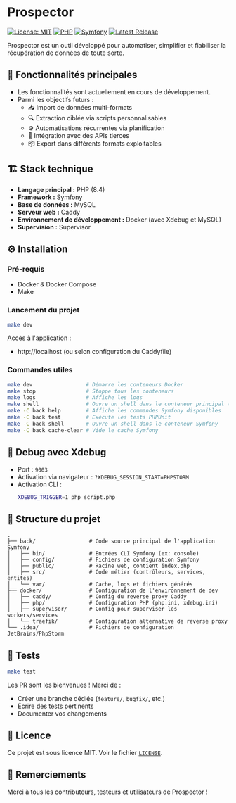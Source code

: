 # Prospector

[![License: MIT](https://img.shields.io/badge/license-MIT-blue.svg)](LICENSE)
[![PHP](https://img.shields.io/badge/php-8.4-blue.svg)]()
[![Symfony](https://img.shields.io/badge/Symfony-7.2-black.svg)]()
[![Latest Release](https://img.shields.io/github/v/tag/keyxmare/prospector?label=Latest%20Tag&style=flat-square)](https://github.com/keyxmare/prospector/releases)

Prospector est un outil développé pour automatiser, simplifier et fiabiliser la récupération de données de toute sorte.

## 🚀 Fonctionnalités principales

- Les fonctionnalités sont actuellement en cours de développement.
- Parmi les objectifs futurs :
  - 📥 Import de données multi-formats
  - 🔍 Extraction ciblée via scripts personnalisables
  - ⚙️ Automatisations récurrentes via planification
  - 🔌 Intégration avec des APIs tierces
  - 📦 Export dans différents formats exploitables

## 🏗️ Stack technique

- **Langage principal :** PHP (8.4)
- **Framework :** Symfony
- **Base de données :** MySQL
- **Serveur web :** Caddy
- **Environnement de développement :** Docker (avec Xdebug et MySQL)
- **Supervision :** Supervisor

## ⚙️ Installation

### Pré-requis

- Docker & Docker Compose
- Make

### Lancement du projet

```bash
make dev
```

Accès à l'application :
- http://localhost (ou selon configuration du Caddyfile)

### Commandes utiles

```bash
make dev                 # Démarre les conteneurs Docker
make stop                # Stoppe tous les conteneurs
make logs                # Affiche les logs
make shell               # Ouvre un shell dans le conteneur principal (prospector)
make -C back help        # Affiche les commandes Symfony disponibles
make -C back test        # Exécute les tests PHPUnit
make -C back shell       # Ouvre un shell dans le conteneur Symfony
make -C back cache-clear # Vide le cache Symfony
```

## 🐞 Debug avec Xdebug

- Port : `9003`
- Activation via navigateur : `?XDEBUG_SESSION_START=PHPSTORM`
- Activation CLI :
  ```bash
  XDEBUG_TRIGGER=1 php script.php
  ```

## 📂 Structure du projet

```
.
├── back/                 # Code source principal de l'application Symfony
│   ├── bin/              # Entrées CLI Symfony (ex: console)
│   ├── config/           # Fichiers de configuration Symfony
│   ├── public/           # Racine web, contient index.php
│   ├── src/              # Code métier (contrôleurs, services, entités)
│   └── var/              # Cache, logs et fichiers générés
├── docker/               # Configuration de l'environnement de dev
│   ├── caddy/            # Config du reverse proxy Caddy
│   ├── php/              # Configuration PHP (php.ini, xdebug.ini)
│   ├── supervisor/       # Config pour superviser les workers/services
│   └── traefik/          # Configuration alternative de reverse proxy
└── .idea/                # Fichiers de configuration JetBrains/PhpStorm
```

## 🧪 Tests

```bash
make test
```

Les PR sont les bienvenues ! Merci de :
- Créer une branche dédiée (`feature/`, `bugfix/`, etc.)
- Écrire des tests pertinents
- Documenter vos changements

## 📄 Licence

Ce projet est sous licence MIT. Voir le fichier [`LICENSE`](LICENSE).

## 🙌 Remerciements

Merci à tous les contributeurs, testeurs et utilisateurs de Prospector !
